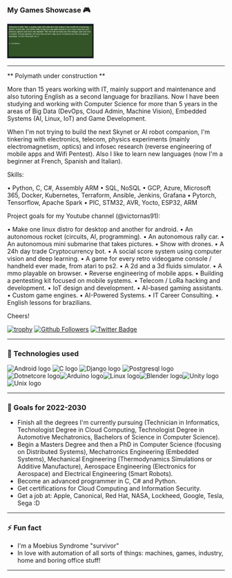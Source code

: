 ### My Games Showcase :video_game:

<img alt="Elf" width="200px" src=img/elftale1.gif/>

---

** Polymath under construction **

More than 15 years working with IT, mainly support and maintenance and also tutoring English as a second language for brazilians. Now I have been studying and working with Computer Science for more than 5 years in the areas of Big Data (DevOps, Cloud Admin, Machine Vision), Embedded Systems (AI, Linux, IoT) and Game Development. 

When I'm not trying to build the next Skynet or AI robot companion, I'm tinkering with electronics, telecom, physics experiments (mainly electromagnetism, optics) and infosec research (reverse engineering of mobile apps and Wifi Pentest). Also I like to learn new languages (now I'm a beginner at French, Spanish and Italian).

Skills: 

• Python, C, C#, Assembly ARM
• SQL, NoSQL
• GCP, Azure, Microsoft 365, Docker, Kubernetes, Terraform, Ansible, Jenkins, Grafana
• Pytorch, Tensorflow, Apache Spark
• PIC, STM32, AVR, Yocto, ESP32, ARM

Project goals for my Youtube channel (@victornas91):

• Make one linux distro for desktop and another for android. 
• An autonomous rocket (circuits, AI, programming).
• An autonomous rally car. 
• An autonomous mini submarine that takes pictures. 
• Show with drones. 
• A 24h day trade Cryptocurrency bot. 
• A social score system using computer vision and deep learning. 
• A game for every retro videogame console / handheld ever made, from atari to ps2. 
• A 2d and a 3d fluids simulator. 
• A mmo playable on browser.
• Reverse engineering of mobile apps. 
• Building a pentesting kit focused on mobile systems.
• Telecom / LoRa hacking and development.
• IoT design and development.
• AI-based gaming assistants.
• Custom game engines.
• AI-Powered Systems.
• IT Career Consulting.
• English lessons for brazilians.

Cheers!

[![trophy](https://github-profile-trophy.vercel.app/?username=victornas91)](https://github.com/ryo-ma/github-profile-trophy)
[![Github Followers](https://img.shields.io/github/followers/victornas91?color=06d6a0&label=Github%20Followers&style=for-the-badge)](https://github.com/victornas91?tab=followers)
[![Twitter Badge](https://img.shields.io/badge/-Twitter-1877f2?style=flat-square&logo=twitter&logoColor=white&link=https://twitter.com/IT_Victor91/)](https://twitter.com/IT_Victor91/)

---

### 🧰 Technologies used

<img src="https://github.com/victornas91/devicon/blob/master/icons/android/android-plain.svg" alt="Android logo" width="50" height="50" /> <img src="https://github.com/victornas91/devicon/blob/master/icons/c/c-plain.svg" alt="C logo" width="50" height="50" /> <img 
src="https://github.com/victornas91/devicon/blob/master/icons/django/django-plain.svg" alt="Django logo" width="50" height="50" /> <img 
src="https://github.com/victornas91/devicon/blob/master/icons/postgresql/postgresql-plain.svg" alt="Postgresql logo" width="50" height="50" /><img src="https://github.com/victornas91/devicon/blob/master/icons/dotnetcore/dotnetcore-plain.svg" alt="Dotnetcore logo" width="50" height="50" /><img src="https://github.com/victornas91/devicon/blob/master/icons/arduino/arduino-plain.svg" alt="Arduino logo" width="50" height="50" /><img src="https://github.com/victornas91/devicon/blob/master/icons/linux/linux-plain.svg" alt="Linux logo" width="50" height="50" /><img src="https://github.com/victornas91/devicon/blob/master/icons/blender/blender-original.svg" alt="Blender logo" width="50" height="50" /><img src="https://github.com/victornas91/devicon/blob/master/icons/unity/unity-original.svg" alt="Unity logo" width="50" height="50" /><img src="https://github.com/victornas91/devicon/blob/master/icons/unix/unix-original.svg" alt="Unix logo" width="50" height="50" />

---

### 🔭 Goals for 2022-2030
- Finish all the degrees I'm currently pursuing (Technician in Informatics, Technologist Degree in Cloud Computing, Technologist Degree in Automotive Mechatronics, Bachelors of Science in Computer Science).
- Begin a Masters Degree and then a PhD in Computer Science (focusing on Distributed Systems), Mechatronics Engineering (Embedded Systems), Mechanical Engineering (Thermodynamics Simulations or Additive Manufacture), Aerospace Engineering (Electronics for Aerospace) and Electrical Engineering (Smart Robots).
- Become an advanced programmer in C, C# and Python.
- Get certifications for Cloud Computing and Information Security.
- Get a job at: Apple, Canonical, Red Hat, NASA, Lockheed, Google, Tesla, Sega :D  

---

### ⚡ Fun fact
- I'm a Moebius Syndrome "survivor"
- In love with automation of all sorts of things: machines, games, industry, home and boring office stuff!  

---
